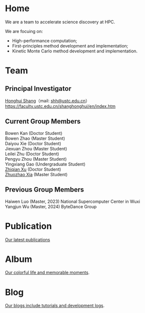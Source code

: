 # Home
We are a team to accelerate science discovery at HPC.  

We are focuing on:

- High-performance computation;
- First-principles method development and implementation;
- Kinetic Monte Carlo method development and implementation.

# Team

## Principal Investigator

[Honghui Shang](http://www.hfnl.ustc.edu.cn/detail?id=21014)（mail: shh@ustc.edu.cn）  
https://faculty.ustc.edu.cn/shanghonghui/en/index.htm  

## Current Group Members 
Bowen Kan (Doctor Student)  
Bowen Zhao (Master Student)  
Daiyou Xie (Doctor Student)  
Jiexuan Zhou (Master Student)  
Leilei Zhu (Doctor Student)  
Pengyu Zhou (Master Student)  
Yingxiang Gao (Undergraduate Student)  
[Zhiqian Xu](/member/zhiqianxu) (Doctor Student)  
[Zhuozhao Xia](https://xiazhuozhao.com) (Master Student)  

## Previous Group Members
Haiwen Luo (Master, 2023) National Supercomputer Center in Wuxi  
Yangjun Wu (Master, 2024) ByteDance Group

# Publication
[Our latest publications](/publication/pub_other.html)

<!-- [Old version](https://quantumict.github.io/QuantumICT/publication/publications). -->

# Album
[Our colorful life and memorable moments](/album/index).

# Blog
[Our blogs include tutorials and development logs](/blog/).

<!-- # Group Meeting -->
<!-- [Our group meeting records](https://quantumict.github.io/QuantumICT/group_meeting).-->
